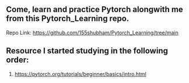 ## Come, learn and practice Pytorch alongwith me from this Pytorch_Learning repo.
Repo Link: https://github.com/155shubham/Pytorch_Learning/tree/main

## Resource I started studying in the following order:
1. https://pytorch.org/tutorials/beginner/basics/intro.html
